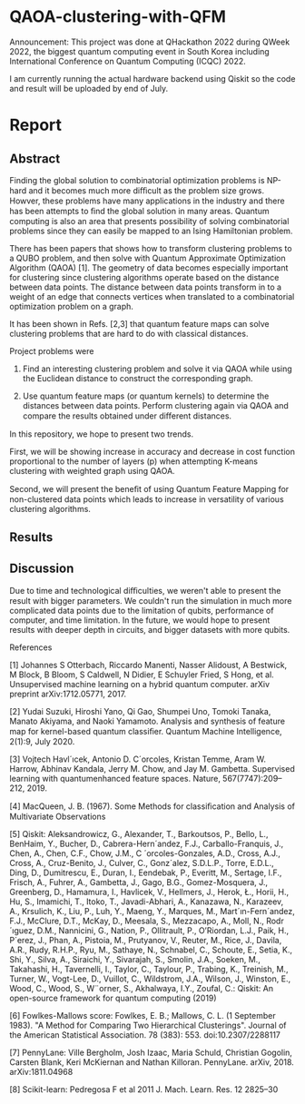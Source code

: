 # QAOA-clustering-with-QFM

Announcement: This project was done at QHackathon 2022 during QWeek 2022, the biggest quantum computing event in South Korea including International Conference on Quantum Computing (ICQC) 2022.

I am currently running the actual hardware backend using Qiskit so the code and result will be uploaded by end of July.

# Report

## Abstract 

Finding the global solution to combinatorial optimization problems is NP-hard and it becomes much more diﬃcult as the problem size grows. Howver, these problems have many applications in the industry and there has been attempts to ﬁnd the global solution in many areas. Quantum computing is also an area that presents possibility of solving combinatorial problems since they can easily be mapped to an Ising Hamiltonian problem.

There has been papers that shows how to transform clustering problems to a QUBO problem, and then solve with Quantum Approximate Optimization Algorithm (QAOA) [1]. The geometry of data becomes especially important for clustering since clustering algorithms operate based on the distance between data points. The distance between data points transform in to a weight of an edge that connects vertices when translated to a combinatorial optimization problem on a graph.

It has been shown in Refs. [2,3] that quantum feature maps can solve clustering problems that are hard to do with classical distances.

Project problems were 

1. Find an interesting clustering problem and solve it via QAOA while using the Euclidean distance to construct the corresponding graph.

2. Use quantum feature maps (or quantum kernels) to determine the distances between data points. Perform clustering again via QAOA and compare the results obtained under diﬀerent distances.

In this repository, we hope to present two trends.

First, we will be showing increase in accuracy and decrease in cost function proportional to the number of layers (p) when attempting K-means clustering with weighted graph using QAOA.

Second, we will present the beneﬁt of using Quantum Feature Mapping for non-clustered data points which leads to increase in versatility of various clustering algorithms.

## Results

## Discussion

Due to time and technological diﬃculties, we weren't able to present the result with bigger parameters. We couldn't run the simulation in much more complicated data points due to the limitation of qubits, performance of computer, and time limitation. In the future, we would hope to present results with deeper depth in circuits, and bigger datasets with more qubits.

References

[1] Johannes S Otterbach, Riccardo Manenti, Nasser Alidoust, A Bestwick, M Block, B Bloom, S Caldwell, N Didier, E Schuyler Fried, S Hong, et al. Unsupervised machine learning on a hybrid quantum computer. arXiv preprint arXiv:1712.05771, 2017.

[2] Yudai Suzuki, Hiroshi Yano, Qi Gao, Shumpei Uno, Tomoki Tanaka, Manato Akiyama, and Naoki Yamamoto. Analysis and synthesis of feature map for kernel-based quantum classiﬁer. Quantum Machine Intelligence, 2(1):9, July 2020.

[3] Vojtech Havl´ıcek, Antonio D. C´orcoles, Kristan Temme, Aram W. Harrow, Abhinav Kandala, Jerry M. Chow, and Jay M. Gambetta. Supervised learning with quantumenhanced feature spaces. Nature, 567(7747):209–212, 2019.

[4] MacQueen, J. B. (1967). Some Methods for classiﬁcation and Analysis of Multivariate Observations

[5] Qiskit: Aleksandrowicz, G., Alexander, T., Barkoutsos, P., Bello, L., BenHaim, Y., Bucher, D., Cabrera-Hern´andez, F.J., Carballo-Franquis, J., Chen, A., Chen, C.F., Chow, J.M., C ´orcoles-Gonzales, A.D., Cross, A.J., Cross, A., Cruz-Benito, J., Culver, C., Gonz´alez, S.D.L.P., Torre, E.D.L., Ding, D., Dumitrescu, E., Duran, I., Eendebak, P., Everitt, M., Sertage, I.F., Frisch, A., Fuhrer, A., Gambetta, J., Gago, B.G., Gomez-Mosquera, J., Greenberg, D., Hamamura, I., Havlicek, V., Hellmers, J., Herok, Ł., Horii, H., Hu, S., Imamichi, T., Itoko, T., Javadi-Abhari, A., Kanazawa, N., Karazeev, A., Krsulich, K., Liu, P., Luh, Y., Maeng, Y., Marques, M., Mart´ın-Fern´andez, F.J., McClure, D.T., McKay, D., Meesala, S., Mezzacapo, A., Moll, N., Rodr´ıguez, D.M., Nannicini, G., Nation, P., Ollitrault, P., O’Riordan, L.J., Paik, H., P´erez, J., Phan, A., Pistoia, M., Prutyanov, V., Reuter, M., Rice, J., Davila, A.R., Rudy, R.H.P., Ryu, M., Sathaye, N., Schnabel, C., Schoute, E., Setia, K., Shi, Y., Silva, A., Siraichi, Y., Sivarajah, S., Smolin, J.A., Soeken, M., Takahashi, H., Tavernelli, I., Taylor, C., Taylour, P., Trabing, K., Treinish, M., Turner, W., Vogt-Lee, D., Vuillot, C., Wildstrom, J.A., Wilson, J., Winston, E., Wood, C., Wood, S., W¨orner, S., Akhalwaya, I.Y., Zoufal, C.: Qiskit: An open-source framework for quantum computing (2019)

[6] Fowlkes-Mallows score: Fowlkes, E. B.; Mallows, C. L. (1 September 1983). "A Method for Comparing Two Hierarchical Clusterings". Journal of the American Statistical Association. 78 (383): 553. doi:10.2307/2288117

[7] PennyLane: Ville Bergholm, Josh Izaac, Maria Schuld, Christian Gogolin, Carsten Blank, Keri McKiernan and Nathan Killoran. PennyLane. arXiv, 2018. arXiv:1811.04968

[8] Scikit-learn: Pedregosa F et al 2011 J. Mach. Learn. Res. 12 2825–30
